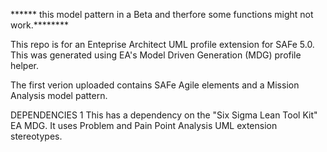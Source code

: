    ****** this model pattern in a Beta and therfore some functions might not work.********

This repo is for an Enteprise Architect UML profile extension for SAFe 5.0.  
This was generated using EA's Model Driven Generation (MDG) profile helper.  

The first verion uploaded contains SAFe Agile elements and a Mission Analysis model pattern.


DEPENDENCIES
1 This has a dependency on the "Six Sigma Lean Tool Kit" EA MDG. It uses Problem and Pain Point Analysis UML extension stereotypes.
